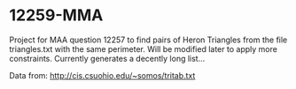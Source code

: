 # 12259-MMA

Project for MAA question 12257 to find pairs of Heron Triangles from the file triangles.txt with the same perimeter.
Will be modified later to apply more constraints.
Currently generates a decently long list...

Data from:
http://cis.csuohio.edu/~somos/tritab.txt
